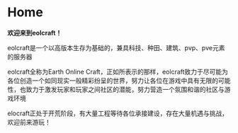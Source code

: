 # Home

**欢迎来到eolcraft！**

eolcraft是一个以高版本生存为基础的，兼具科技、种田、建筑、pvp、pve元素的服务器

eolcraft全称为Earth Online Craft，正如所表示的那样，eolcraft致力于尽可能为各位创造一个如同现实一般精彩纷呈的世界，努力让各位在游戏中具有无限的可能性，也致力于激发玩家和玩家之间社区的潜能，努力营造一个氛围和谐的社区与游戏环境

elocraft正处于开荒阶段，有大量工程等待各位承接建设，存在大量机遇与挑战，欢迎前来游玩！
